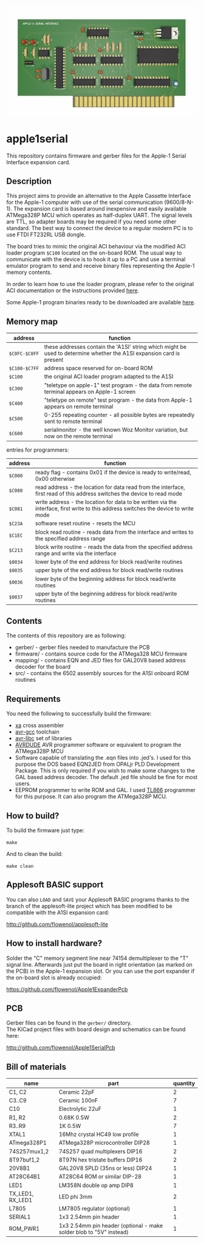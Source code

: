![apple1serial](/apple1serial.jpg)

# apple1serial

This repository contains firmware and gerber files for the Apple-1 Serial Interface expansion card.

## Description

This project aims to provide an alternative to the Apple Cassette Interface for the Apple-1 computer with use of the serial
communication (9600/8-N-1). The expansion card is based around inexpensive and easily available ATMega328P MCU which operates
as half-duplex UART. The signal levels are TTL, so adapter boards may be required if you need some other standard. The best way
to connect the device to a regular modern PC is to use FTDI FT232RL USB dongle.

The board tries to mimic the original ACI behaviour via the modified ACI loader program `$C100` located on the on-board ROM.
The usual way to communicate with the device is to hook it up to a PC and use a terminal emulator program to send and receive binary
files representing the Apple-1 memory contents.

In order to learn how to use the loader program, please refer to the original ACI documentation or the instructions provided [here](https://www.sbprojects.net/projects/apple1/aci.php).

Some Apple-1 program binaries ready to be downloaded are available [here](https://drive.google.com/file/d/1G0ycKSszlr45RE8Rp6eW-0qxz4MS9qDN/view?usp=sharing).

## Memory map

| address | function |
| --- | --- |
| `$C0FC-$C0FF` | these addresses contain the 'A1SI' string which might be used to determine whether the A1SI expansion card is present |
| `$C100-$C7FF` | address space reserved for on-board ROM |
| `$C100` | the original ACI loader program adapted to the A1SI |
| `$C300` | "teletype on apple-1" test program - the data from remote terminal appears on Apple-1 screen |
| `$C400` | "teletype on remote" test program - the data from Apple-1 appears on remote terminal |
| `$C500` | 0-255 repeating counter - all possible bytes are repeatedly sent to remote terminal |
| `$C600` | serialmonitor - the well known Woz Monitor variation, but now on the remote terminal |

entries for programmers:

| address | function |
| --- | --- |
| `$C000` | ready flag - contains 0x01 if the device is ready to write/read, 0x00 otherwise |
| `$C080` | read address - the location for data read from the interface, first read of this address switches the device to read mode |
| `$C081` | write address - the location for data to be written via the interface, first write to this address switches the device to write mode |
| `$C23A` | software reset routine - resets the MCU |
| `$C1EC` | block read routine - reads data from the interface and writes to the specified address range |
| `$C213` | block write routine - reads the data from the specified address range and write via the interface |
| `$0034` | lower byte of the end address for block read/write routines |
| `$0035` | upper byte of the end address for block read/write routines |
| `$0036` | lower byte of the beginning address for block read/write routines |
| `$0037` | upper byte of the beginning address for block read/write routines |

## Contents

The contents of this repository are as following:

* gerber/ - gerber files needed to manufacture the PCB
* firmware/ - contains source code for the ATMega328 MCU firmware
* mapping/ - contains EQN and JED files for GAL20V8 based address decoder for the board
* src/ - contains the 6502 assembly sources for the A1SI onboard ROM routines

## Requirements

You need the following to successfully build the firmware:

* [xa](https://www.floodgap.com/retrotech/xa/) cross assembler
* [avr-gcc](https://gcc.gnu.org/wiki/avr-gcc) toolchain
* [avr-libc](https://www.nongnu.org/avr-libc/) set of libraries
* [AVRDUDE](https://www.nongnu.org/avrdude/) AVR programmer software or equivalent to program the ATMega328P MCU
* Software capable of translating the .eqn files into .jed's. I used for this purpose the DOS based EQN2JED from OPALjr PLD Development Package. This is only required if you wish to make some changes to the GAL based address decoder. The default .jed file should be fine for most users.
* EEPROM programmer to write ROM and GAL. I used [TL866](http://autoelectric.cn/EN/TL866_main.html) programmer for this purpose. It can also program the ATMega328P MCU.

## How to build?

To build the firmware just type:

`make`

And to clean the build:

`make clean`

## Applesoft BASIC support

You can also `LOAD` and `SAVE` your Applesoft BASIC programs thanks to the branch of the
applesoft-lite project which has been modified to be compatible with the A1SI expansion card:

http://github.com/flowenol/applesoft-lite

## How to install hardware?

Solder the "C" memory segment line near 74154 demultiplexer to the "T" signal line.
Afterwards just put the board in right orientation (as marked on the PCB) in the Apple-1 expansion slot.
Or you can use the port expander if the on-board slot is already occupied:

https://github.com/flowenol/Apple1ExpanderPcb

## PCB

Gerber files can be found in the `gerber/` directory.\
The KiCad project files with board design and schematics can be found here:

http://github.com/flowenol/Apple1SerialPcb


## Bill of materials

| name | part | quantity |
| --- | --- | --- |
| C1, C2  | Ceramic 22pF  | 2 |
| C3..C9  | Ceramic 100nF | 7 |
| C10     | Electrolytic 22uF | 1 |
| R1, R2  | 0.68K 0.5W    | 2 |
| R3..R9  | 1K 0.5W       | 7 |
| XTAL1   | 16Mhz crystal HC49 low profile | 1 |
| ATmega328P1 | ATMega328P microcontroller DIP28 | 1 |
| 74S257mux1,2 | 74S257 quad multiplexers DIP16 | 2 |
| 8T97buf1,2   | 8T97N hex tristate buffers DIP16 | 2 |
| 20V8B1  | GAL20V8 SPLD (35ns or less) DIP24 | 1 |
| AT28C64B1 | AT28C64 ROM or similar DIP-28 | 1 |
| LED1 | LM358N double op amp DIP8 | 1 |
| TX_LED1, RX_LED1 | LED phi 3mm | 2 |
| L7805 | LM7805 regulator (optional) | 1 |
| SERIAL1 | 1x3 2.54mm pin header | 1 |
| ROM_PWR1| 1x3 2.54mm pin header (optional -  make solder blob to "5V" instead) | 1 |
